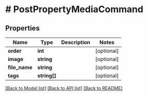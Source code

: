 # # PostPropertyMediaCommand

## Properties

Name | Type | Description | Notes
------------ | ------------- | ------------- | -------------
**order** | **int** |  | [optional] 
**image** | **string** |  | [optional] 
**file_name** | **string** |  | [optional] 
**tags** | **string[]** |  | [optional] 

[[Back to Model list]](../../README.md#documentation-for-models) [[Back to API list]](../../README.md#documentation-for-api-endpoints) [[Back to README]](../../README.md)


